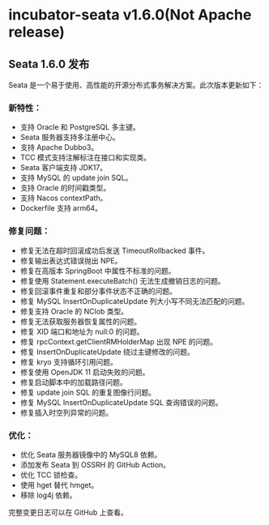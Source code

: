 # incubator-seata v1.6.0(Not Apache release)
## Seata 1.6.0 发布

Seata 是一个易于使用、高性能的开源分布式事务解决方案。此次版本更新如下：

### 新特性：
- 支持 Oracle 和 PostgreSQL 多主键。
- Seata 服务器支持多注册中心。
- 支持 Apache Dubbo3。
- TCC 模式支持注解标注在接口和实现类。
- Seata 客户端支持 JDK17。
- 支持 MySQL 的 update join SQL。
- 支持 Oracle 的时间戳类型。
- 支持 Nacos contextPath。
- Dockerfile 支持 arm64。

### 修复问题：
- 修复无法在超时回滚成功后发送 TimeoutRollbacked 事件。
- 修复输出表达式错误抛出 NPE。
- 修复在高版本 SpringBoot 中属性不标准的问题。
- 修复使用 Statement.executeBatch() 无法生成撤销日志的问题。
- 修复回滚事件重复和部分事件状态不正确的问题。
- 修复 MySQL InsertOnDuplicateUpdate 列大小写不同无法匹配的问题。
- 修复支持 Oracle 的 NClob 类型。
- 修复无法获取服务器恢复属性的问题。
- 修复 XID 端口和地址为 null:0 的问题。
- 修复 rpcContext.getClientRMHolderMap 出现 NPE 的问题。
- 修复 InsertOnDuplicateUpdate 绕过主键修改的问题。
- 修复 kryo 支持循环引用问题。
- 修复使用 OpenJDK 11 启动失败的问题。
- 修复启动脚本中的加载路径问题。
- 修复 update join SQL 的重复图像行问题。
- 修复 MySQL InsertOnDuplicateUpdate SQL 查询错误的问题。
- 修复插入时空列异常的问题。

### 优化：
- 优化 Seata 服务器镜像中的 MySQL8 依赖。
- 添加发布 Seata 到 OSSRH 的 GitHub Action。
- 优化 TCC 锁检查。
- 使用 hget 替代 hmget。
- 移除 log4j 依赖。

完整变更日志可以在 GitHub 上查看。